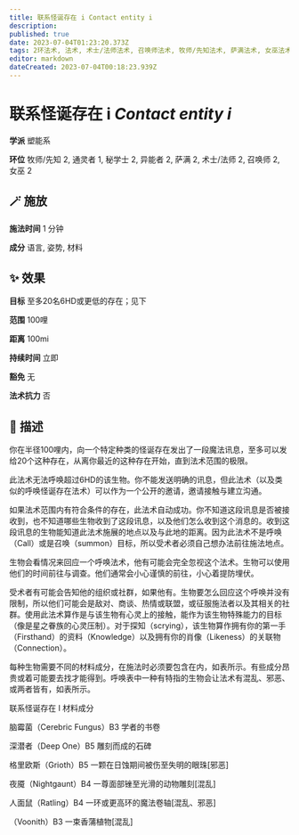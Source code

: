```yaml
---
title: 联系怪诞存在 i Contact entity i
description: 
published: true
date: 2023-07-04T01:23:20.373Z
tags: 2环法术, 法术, 术士/法师法术, 召唤师法术, 牧师/先知法术, 萨满法术, 女巫法术, 秘学士法术, 1环法术, 异能者法术, 通灵者法术, 塑能系
editor: markdown
dateCreated: 2023-07-04T00:18:23.939Z
---
```


# **联系怪诞存在 i** *Contact entity i*

**学派** 塑能系 

**环位** 牧师/先知 2, 通灵者 1, 秘学士 2, 异能者 2, 萨满 2, 术士/法师 2, 召唤师 2, 女巫 2

## 🪄 施放

**施法时间** 1 分钟

**成分** 语言, 姿势, 材料

## ✨ 效果 

**目标** 至多20名6HD或更低的存在；见下 

**范围** 100哩

**距离** 100mi  

**持续时间** 立即 

**豁免** 无

**法术抗力** 否

## 📖 描述

你在半径100哩内，向一个特定种类的怪诞存在发出了一段魔法讯息，至多可以发给20个这种存在，从离你最近的这种存在开始，直到法术范围的极限。

此法术无法呼唤超过6HD的该生物。你不能发送明确的讯息，但此法术（以及类似的呼唤怪诞存在法术）可以作为一个公开的邀请，邀请接触与建立沟通。

如果法术范围内有符合条件的存在，此法术自动成功。你不知道这段讯息是否被接收到，也不知道哪些生物收到了这段讯息，以及他们怎么收到这个消息的。收到这段讯息的生物能知道此法术施展的地点以及与此地的距离。因为此法术不是呼唤（Call）或是召唤（summon）目标，所以受术者必须自己想办法前往施法地点。

生物会看情况来回应一个呼唤法术，他有可能会完全忽视这个法术。生物可以使用他们的时间前往与调查。他们通常会小心谨慎的前往，小心着提防埋伏。

受术者有可能会告知他的组织或社群，如果他有。生物要怎么回应这个呼唤并没有限制，所以他们可能会是敌对、商谈、热情或联盟，或征服施法者以及其相关的社群。使用此法术算作是与该生物有心灵上的接触，能作为该生物特殊能力的目标（像是星之眷族的心灵压制）。对于探知（scrying），该生物算作拥有你的第一手（Firsthand）的资料（Knowledge）以及拥有你的肖像（Likeness）的关联物（Connection）。

每种生物需要不同的材料成分，在施法时必须要包含在内，如表所示。有些成分昂贵或着可能要去找才能得到。呼唤表中一种有特指的生物会让法术有混乱、邪恶、或两者皆有，如表所示。

联系怪诞存在 I                    材料成分

脑霉菌（Cerebric Fungus）B3 学者的书卷

深潜者（Deep One）B5 雕刻而成的石碑

格里欧斯（Grioth）B5 一颗在日蚀期间被伤至失明的眼珠[邪恶]

夜魇（Nightgaunt）B4 一尊面部锉至光滑的动物雕刻[混乱]

人面鼠（Ratling）B4 一环或更高环的魔法卷轴[混乱、邪恶]

（Voonith）B3 一束香蒲植物[混乱]
    
